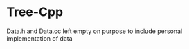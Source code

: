 Tree-Cpp
========

Data.h and Data.cc left empty on purpose to include personal implementation of data

